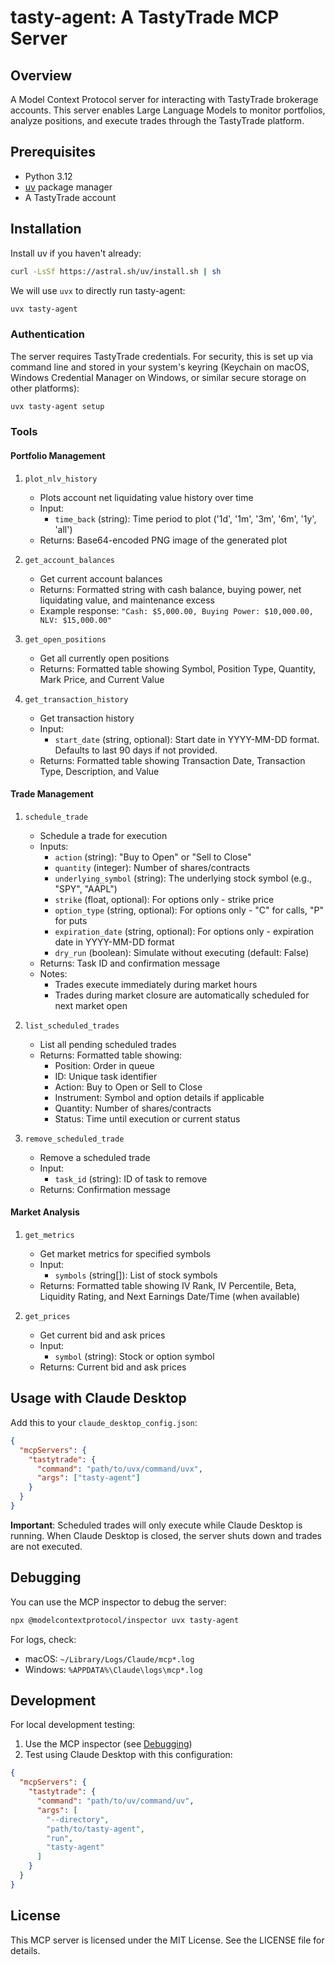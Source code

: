 # tasty-agent: A TastyTrade MCP Server

## Overview

A Model Context Protocol server for interacting with TastyTrade brokerage accounts. This server enables Large Language Models to monitor portfolios, analyze positions, and execute trades through the TastyTrade platform.

## Prerequisites

- Python 3.12
- [uv](https://docs.astral.sh/uv/) package manager
- A TastyTrade account

## Installation

Install uv if you haven't already:

```bash
curl -LsSf https://astral.sh/uv/install.sh | sh
```

We will use `uvx` to directly run tasty-agent:

```bash
uvx tasty-agent
```

### Authentication

The server requires TastyTrade credentials. For security, this is set up via command line and stored in your system's keyring (Keychain on macOS, Windows Credential Manager on Windows, or similar secure storage on other platforms):

```bash
uvx tasty-agent setup
```

### Tools

#### Portfolio Management

1. `plot_nlv_history`
   - Plots account net liquidating value history over time
   - Input:
     - `time_back` (string): Time period to plot ('1d', '1m', '3m', '6m', '1y', 'all')
   - Returns: Base64-encoded PNG image of the generated plot

2. `get_account_balances`
   - Get current account balances
   - Returns: Formatted string with cash balance, buying power, net liquidating value, and maintenance excess
   - Example response: `"Cash: $5,000.00, Buying Power: $10,000.00, NLV: $15,000.00"`

3. `get_open_positions`
   - Get all currently open positions
   - Returns: Formatted table showing Symbol, Position Type, Quantity, Mark Price, and Current Value

4. `get_transaction_history`
   - Get transaction history
   - Input:
     - `start_date` (string, optional): Start date in YYYY-MM-DD format. Defaults to last 90 days if not provided.
   - Returns: Formatted table showing Transaction Date, Transaction Type, Description, and Value

#### Trade Management

1. `schedule_trade`
   - Schedule a trade for execution
   - Inputs:
     - `action` (string): "Buy to Open" or "Sell to Close"
     - `quantity` (integer): Number of shares/contracts
     - `underlying_symbol` (string): The underlying stock symbol (e.g., "SPY", "AAPL")
     - `strike` (float, optional): For options only - strike price
     - `option_type` (string, optional): For options only - "C" for calls, "P" for puts
     - `expiration_date` (string, optional): For options only - expiration date in YYYY-MM-DD format
     - `dry_run` (boolean): Simulate without executing (default: False)
   - Returns: Task ID and confirmation message
   - Notes:
     - Trades execute immediately during market hours
     - Trades during market closure are automatically scheduled for next market open

2. `list_scheduled_trades`
   - List all pending scheduled trades
   - Returns: Formatted table showing:
     - Position: Order in queue
     - ID: Unique task identifier
     - Action: Buy to Open or Sell to Close
     - Instrument: Symbol and option details if applicable
     - Quantity: Number of shares/contracts
     - Status: Time until execution or current status

3. `remove_scheduled_trade`
   - Remove a scheduled trade
   - Input:
     - `task_id` (string): ID of task to remove
   - Returns: Confirmation message

#### Market Analysis

1. `get_metrics`
   - Get market metrics for specified symbols
   - Input:
     - `symbols` (string[]): List of stock symbols
   - Returns: Formatted table showing IV Rank, IV Percentile, Beta, Liquidity Rating, and Next Earnings Date/Time (when available)

2. `get_prices`
   - Get current bid and ask prices
   - Input:
     - `symbol` (string): Stock or option symbol
   - Returns: Current bid and ask prices

## Usage with Claude Desktop

Add this to your `claude_desktop_config.json`:

```json
{
  "mcpServers": {
    "tastytrade": {
      "command": "path/to/uvx/command/uvx",
      "args": ["tasty-agent"]
    }
  }
}
```

**Important**: Scheduled trades will only execute while Claude Desktop is running. When Claude Desktop is closed, the server shuts down and trades are not executed.

## Debugging

You can use the MCP inspector to debug the server:

```bash
npx @modelcontextprotocol/inspector uvx tasty-agent
```

For logs, check:

- macOS: `~/Library/Logs/Claude/mcp*.log`
- Windows: `%APPDATA%\Claude\logs\mcp*.log`

## Development

For local development testing:

1. Use the MCP inspector (see [Debugging](#debugging))
2. Test using Claude Desktop with this configuration:

```json
{
  "mcpServers": {
    "tastytrade": {
      "command": "path/to/uv/command/uv",
      "args": [
        "--directory",
        "path/to/tasty-agent",
        "run",
        "tasty-agent"
      ]
    }
  }
}
```

## License

This MCP server is licensed under the MIT License. See the LICENSE file for details.
